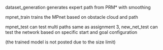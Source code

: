dataset_generation generates expert path from PRM* with smoothing 

mpnet_train trains the MPnet based on obstacle cloud and path

mpnet_test can test multi paths same as assignment 3, new_net_test can test the network based on specific start and goal configuration

(the trained model is not posted due to the size limit)
